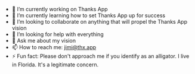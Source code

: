 

- 🔭 I’m currently working on Thanks App
- 🌱 I’m currently learning how to set Thanks App up for success
- 👯 I’m looking to collaborate on anything that will propel the Thanks App vision
- 🤔 I’m looking for help with everything
- 💬 Ask me about my vision
- 📫 How to reach me: jimi@thx.app
- ⚡ Fun fact: Please don't approach me if you identify as an alligator. I live in Florida. It's a legitimate concern.
